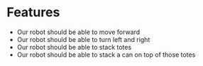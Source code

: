 # Features

* Our robot should be able to move forward
* Our robot should be able to turn left and right
* Our robot should be able to stack totes
* Our robot should be able to stack a can on top of those totes

